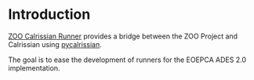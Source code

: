 # Introduction

[ZOO Calrissian Runner](http://www.zoo-project.org/) provides a bridge between the ZOO Project and Calrissian using [pycalrissian](https://github.com/Terradue/pycalrissian/).

The goal is to ease the development of runners for the EOEPCA ADES 2.0 implementation.
